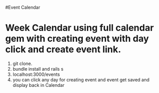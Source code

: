 #Event Calendar
# Week Calendar using full calendar gem with creating event with day click and create event link.

1.  git clone.
2.  bundle install and rails s
3.  localhost:3000/events
4.  you can click any day for creating event and event get saved and display back in Calendar
